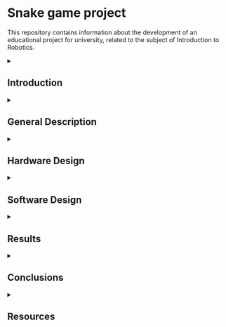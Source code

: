 # Snake game project
This repository contains information about the development of an educational project for university, related to the subject of Introduction to Robotics.

<details>
  <summary> <h2>  Introduction </h2> </summary>
  
##
  
 
Through this project, I want to create a version of the famous Snake game, well-known, played, and loved by many generations, using basic ardunino uno kit and materials. 

The idea for this project came from the desire to develop my own version of the first game I ever played many years ago on a Nokia phone. Of course, this game will be created using the components and knowledge I currently have. It may not be perfect, but I find it interesting and useful, and I am sure it will evoke nostalgia and fond memories for quite a few people.
  
##
</details>


<details>
  <summary> <h2> General Description </h2> </summary>

  ##
  
The Snake game is probably the most intuitive and easy to play game in the world. Basically, the snake must eat as much food as possible without hitting itself. At the beginning of the game, as well as the first level, the snake starts small. As it eats, it grows, and along with it, the score increases. Naturally, the game also becomes more challenging.

<< TO BE CONTINUED >>

##
</details>


<details>
  <summary> <h2> Hardware Design </h2> </summary>

  ##
  
   ### 1. List of components: 
   
  
##
 
 -   Arduino Uno (the central microcontroller that controls the entire game)
 -   8x8 LED Matrix (displays the game grid for Snake. The LEDs represent the snake's body and the food.)
 -   Joystick (controls the snake's movement)
 -   Buzzer (for sound effects based on game actions)
 -   Potentiometer (LCD)
 -   LCD (Displays game-related information such as the score, game status, or instructions.)
 -   Jumper Cables
 -   Mini breadboard
 -   Breadboard   
 
                                                                         

##

 ### 2. Electrical schematic (Wokwi) :

 ![svhema wowki](https://github.com/user-attachments/assets/e8a04750-0624-430e-b085-47034f91a521)

 


 ##

 ##

 ### 3. Block diagram:
 
 ![Screenshot 2024-12-17 013321](https://github.com/user-attachments/assets/3a3e07b8-dfa5-4e6a-b948-c3737f4df663)

 ##

 ##

 ### 4. Bill of Materials:


| *No.* | *Component*                 | *Quantity*    | *Description*                         |*Link/Datasheet* 
|-------|-----------------------------|---------------|---------------------------------------|----------------------------------------------------------------------------------|
| *1*   | Arduino Uno                 | 1             | Central microcontroller               | [Ardino Kit](#)                                                                         |
| *2*   | 8x8 LED Matrix (MAX7219)    | 1             | Controlled via MAX7219 (SPI protocol) | [MAX7219 Datasheet](https://www.analog.com/media/en/technical-documentation/data-sheets/MAX7219-MAX7221.pdf) |
| *3*   | Joystick                    | 1             | For snake movement control            | [Arduino Kit](#)                                                                         |
| *4*   | Buzzer                      | 1             | For sound effects                     | [Arduino Kit](#)                                                                         |
| *5*   | Potentiometer (LCD)         | 1             | Adjusts LCD screen contrast           | [Arduino Kit](#)                                                                         |
| *6*   | LCD 16x2 (NO I2C)           | 1             | Meniu display                         | [Arduino Kit](#)                                                                         |
| *7*   | Jumper Cables               | more than 20  | Electrical connections                | [Arduino Kit](#)                                                                         |
| *8*   | Breadboard                  | 1             | For prototyping                       | [Arduino Kit](#)                                                                         |
| *9*   | Mini breadboard             | 1             |Prototyping for small components       | [Arduino Kit](#)                                                                         |


##

##

### 5. Pin Connections Table

| *Component*                 | *Arduino Uno Pin*          | *Component Pin*         | *Description*                    |
|-------------------------------|-----------------------------|---------------------------|------------------------------------|
| *8x8 LED Matrix (MAX7219)*  | *D11*                     | *DIN*                   | Data Input (SPI communication)     |
|                               | *D13*                     | *CLK*                   | Clock Signal (SPI)                 |
|                               | *D10*                     | *CS*                    | Chip Select (SPI enable)           |
| *Joystick*                  | *A1*                      | *VRx*                   | Horizontal movement input          |
|                               | *A0*                      | *VRy*                   | Vertical movement input            |
|                               | *D2*                      | *SW*                    | Button press detection             |
| *Buzzer*                    | *D9*                      | *(+)*                   | PWM signal for sound generation    |
| *Potentiometer (Volume)*    | *-*                       | *Buzzer Line*           | Adjusts buzzer volume              |
| *Potentiometer (Contrast)*  | *-*                       | *VO (LCD)*              | Adjusts LCD screen contrast        |
| *LCD 16x2 (without I2C)*    | *D4*                      | *RS*                    | Register Select                    |
|                               | *D5*                      | *EN*                    | Enable Pin                         |
|                               | *D6*                      | *D4*                    | Data Pin 4                         |
|                               | *D7*                      | *D5*                    | Data Pin 5                         |
|                               | *D8*                      | *D6*                    | Data Pin 6                         |
|                               | *D9*                      | *D7*                    | Data Pin 7                         |
| *Breadboard and Jumper Wires| **-*                       | *-*                     | Electrical connections             |

##
</details>

<details>
  <summary> <h2> Software Design </h2> </summary>

  ##
  ### Development enviroment:
  
  I will use the PlatformIO IDE extension.

  
   
  
##
</details>

<details>
  <summary> <h2> Results </h2> </summary>

  ##
   
  
##
</details>

<details>
  <summary> <h2> Conclusions </h2> </summary>

  ##
   
  
##
</details>

<details>
  <summary> <h2> Resources </h2> </summary>
  
  ##

 
  
##
</details>
